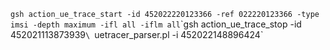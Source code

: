 `gsh action_ue_trace_start -id 452022220123366 -ref 022220123366 -type imsi -depth maximum -ifl all -iflm all`\`gsh action_ue_trace_stop -id  452021113873939`\
`uetracer_parser.pl -i 452022148896424`
